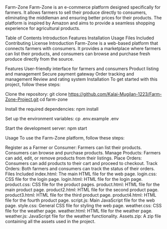 Farm-Zone
Farm-Zone is an e-commerce platform designed specifically for farmers. It allows farmers to sell their produce directly to consumers, eliminating the middleman and ensuring better prices for their products. The platform is inspired by Amazon and aims to provide a seamless shopping experience for agricultural products.

Table of Contents
Introduction
Features
Installation
Usage
Files Included
Contributing
License
Introduction
Farm-Zone is a web-based platform that connects farmers with consumers. It provides a marketplace where farmers can list their products, and consumers can browse and purchase fresh produce directly from the source.

Features
User-friendly interface for farmers and consumers
Product listing and management
Secure payment gateway
Order tracking and management
Review and rating system
Installation
To get started with this project, follow these steps:

Clone the repository:
git clone https://github.com/Kalai-Mugilan-1223/Farm-Zone-Project.git
cd farm-zone

Install the required dependencies:
npm install

Set up the environment variables:
cp .env.example .env

Start the development server:
npm start

Usage
To use the Farm-Zone platform, follow these steps:

Register as a Farmer or Consumer:
Farmers can list their products.
Consumers can browse and purchase products.
Manage Products:
Farmers can add, edit, or remove products from their listings.
Place Orders:
Consumers can add products to their cart and proceed to checkout.
Track Orders:
Both farmers and consumers can track the status of their orders.
Files Included
index.html: The main HTML file for the web page.
login.css: CSS file for the login page.
login.html: HTML file for the login page.
product.css: CSS file for the product pages.
product.html: HTML file for the main product page.
product2.html: HTML file for the second product page.
product3.html: HTML file for the third product page.
product4.html: HTML file for the fourth product page.
script.js: Main JavaScript file for the web page.
style.css: General CSS file for styling the web page.
weather.css: CSS file for the weather page.
weather.html: HTML file for the weather page.
weather.js: JavaScript file for the weather functionality.
Assets.zip: A zip file containing all the assets used in the project.
